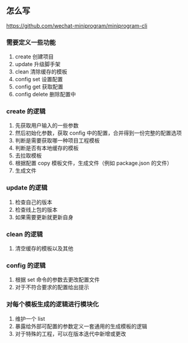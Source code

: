 ## 怎么写
https://github.com/wechat-miniprogram/miniprogram-cli

### 需要定义一些功能
 1. create 创建项目
 2. update 升级脚手架
 3. clean 清除缓存的模板
 4. config set 设置配置
 5. config get 获取配置
 6. config delete 删除配置中

### create 的逻辑
  1. 先获取用户输入的一些参数
  2. 然后初始化参数，获取 config 中的配置，合并得到一份完整的配置选项
  3. 判断是需要获取哪一种项目工程模板
  4. 判断是否有本地缓存的模板
  5. 去拉取模板
  6. 根据配置 copy 模板文件，生成文件（例如 package.json 的文件）
  7. 生成文件

### update 的逻辑
  1. 检查自己的版本
  2. 检查线上包的版本
  3. 如果需要更新就更新自身

### clean 的逻辑
  1. 清空缓存的模板以及其他

### config 的逻辑
  1. 根据 set 命令的参数去更改配置文件
  2. 对于不符合要求的配置给出提示

### 对每个模板生成的逻辑进行模块化
  1. 维护一个 list
  2. 暴露给外部可配置的参数定义一套通用的生成模板的逻辑
  3. 对于特殊的工程，可以在版本迭代中新增或更改